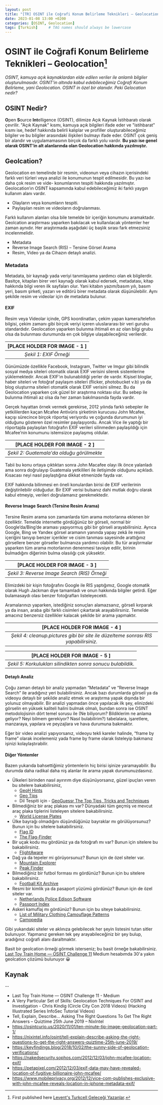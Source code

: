 ```yaml
---
layout: post
title: "[TR] OSINT ile Coğrafi Konum Belirleme Teknikleri – Geolocation - 2"
date: 2023-01-08 13:00 +0200
categories: [OSINT, Geolocation]
tags: [Turkish]     # TAG names should always be lowercase
---
```


# OSINT ile Coğrafi Konum Belirleme Teknikleri – Geolocation[^1]

*OSINT, kamuya açık kaynaklardan elde edilen veriler ile anlamlı bilgiler oluşturulmasıdır. OSINT’in altında kabul edebileceğimiz Coğrafi Konum Belirleme, yani Geolocation. OSINT in özel bir alanıdır. Peki Gelocation nedir?*

## OSINT Nedir?

**O**pen **S**ource **Int**elligence (OSINT), dilimize Açık Kaynak İstihbaratı olarak çevrilir. "Açık Kaynak" kısmı, kamuya açık bilgileri ifade eder ve "istihbarat" kısmı ise, hedef hakkında belirli kalıplar ve profiller oluşturabileceğimiz bilgiler ve bu bilgiler arasındaki ilişkileri bulmayı ifade eder. OSINT çok geniş bir alandır ve uygulamamasının birçok da farklı yolu vardır. **Bu yazı ise genel olarak OSINT’in alt alanlarında olan Geolocation hakkında yazılmıştır.**

## Geolcation?

Geolocation en temelinde bir resmin, videonun veya cihazın içerisindeki farklı veri türleri veya analizi ile konumunun tespit edilmesidir. Bu yazı ise daha çok resim ve vide- konumlarının tespiti hakkında yazılmıştır. Geolocation’ın OSINT kapsamında kabul edebileceğimiz iki farklı yaygın kullanım alanı vardır.

- Olayların veya konumların tespiti.
- Paylaşılan resim ve videoların doğrulanması.

Farklı kullanım alanları olsa bile temelde bir içeriğin konumunu aramaktadır. Geolcation araştırması yaparken bakılacak ve kullanılacak yöntemler her zaman aynıdır. Her araştırmada aşağıdaki üç başlık sırası fark etmezsiniz incelenmelidir.

- Metadata
- Reverse Image Search (RIS) – Tersine Görsel Arama
- Resim, Video ya da Cihazın detaylı analizi.

### Metadata

Metadata, bir kaynağı yada veriyi tanımlayama yardımcı olan ek bilgilerdir. Basitçe, kitapları birer veri kaynağı olarak kabul edersek, metadatası, kitap hakkında bilgi veren ilk sayfaları olur. Yani kitabın yazım/basım yılı, basım yeri, basım şirketi, yazarı ve editörü birer metadata olarak düşünülebilir. Aynı şekilde resim ve videolar için de metadata bulunur.

#### EXIF

Resim veya Videolar içinde, GPS koordinatları, çekim yapan kamera/telefon bilgisi, çekim zamanı gibi birçok veriyi içeren uluslararası bir veri gurubu standardıdır. Geolocation yaparken bulunma ihtimali en az olan bilgi grubu olsa da bulunması durumunda en çok bilgiye ulaşabileceğiniz verilerdir.

| [PLACE HOLDER FOR IMAGE - 1 ] |
|:--:|
| *Şekil 1: EXIF Örneği* |

Günümüzde özellikle Facebook, Instagram, Twitter ve Imgur gibi bilindik sosyal medya siteleri otomatik olarak EXIF verisini silerek sistemlerine yüklemektedir. Ancak EXIF’ın bulunabildiği yerler de vardır. Kişisel bloglar, haber siteleri ve fotoğraf paylaşım siteleri (flicker, photobucket v.b) ya da blog oluşturma siteleri otomatik olarak EXIF verisini silmez. Bu da Geolocation yaparken çok güzel bir araştırma noktası olur. Bu sebep ile bulunma ihtimali az olsa da her zaman bakılmasında fayda vardır. 

Gerçek hayattan örnek vermek gerekirse, 2012 yılında farklı sebepler ile yetkililerden kaçan Mcafee Antivüris şirketinin kurucusu John Mcafee, kaçışı sürecince birçok röportaj veriyordu ve çoğunda durumunun iyi olduğunu gösteren özel resimler paylaşıyordu. Ancak Vice ile yaptığı bir röportajda paylaşılan fotoğrafın EXIF verileri silinmeden paylaşıldığı için Mcafee’nin konumunu istemsizce paylaşmış oldular.

| [PLACE HOLDER FOR IMAGE - 2 ] |
|:--:|
| *Şekil 2: Guatemala'da olduğu görülmekte* |

Tabii bu konu ortaya çıktıktan sonra John Macafee olayı ilk önce yalanladı ama sonra doğrulayıp Guatemala yetkilileri ile iletişimde olduğunu açıkladı. Kısacası neyi nasıl paylaştığına dikkat etmenizde fayda var.

EXIF hakkında bilinmesi en öneli konulardan birisi de EXIF verilerinin değiştirilebilir olduğudur. Bir EXIF verisi bulsanız dahi mutlak doğru olarak kabul etmeyip, verileri doğrulamanız gerekmektedir. 

#### Reverse Image Search (Tersine Resim Arama)

Tersine Resim arama son zamanlarda tüm arama motorlarına eklenen bir özelliktir. Temelde internette gördüğünüz bir görseli, normal bir Google’da/Bing’de araması yapıyormuş gibi bir görseli arayabilirsiniz. Ayrıca Google, Bing ve Yandex görsel aramanın yanında yapay zekâ ile resim içeriğini tanıyıp benzer içerikler ve cisim tanıması sayesinde arattığınız görsellere benzer görseller bulmanıza yardımcı olabilir. Bu tür araştırmalar yaparken tüm arama motorlarının denenmesi tavsiye edilir, birinin bulmadığını diğerinin bulma olasılığı çok yüksektir.

| [PLACE HOLDER FOR IMAGE - 3 ] |
|:--:|
| *Şekil 3: Reverse Image Search (RIS) Örneği* |

Elimizdeki bir kişin fotoğrafını Google ile RIS yaptığımız, Google otomatik olarak Hugh Jackman diye tamamladı ve onun hakkında bilgiler getirdi. Eğer bulamasaydı olası benzer fotoğrafları listeleyecekti.

Aramalarınızı yaparken, istediğiniz sonuçları alamazsanız, görseli kırparak ya da insan, araba gibi farklı cisimleri çıkartarak arayabilirsiniz. Temelde amacınız benzersiz özellikler kalacak şekilde bir arama yapmaktır.

| [PLACE HOLDER FOR IMAGE - 4 ] |
|:--:|
| *Şekil 4: cleanup.pictures gibi bir site ile düzelteme sonrası RIS yapabilirsiniz.* |

| [PLACE HOLDER FOR IMAGE - 5 ] |
|:--:|
| *Şekil 5: Korkulukları silindikten sonra sonucu bulabildik.* |

#### Detaylı Analiz

Çoğu zaman detaylı bir analiz yapmadan “Metadata” ve “Reverse Image Search” ile aradığınız yeri bulabilirsiniz. Ancak bazı durumlarda görseli ya da videoyu detaylı bir şekilde analiz etmek ve araştırma yapak dışında bir yolunuz olmayabilir. Bir analizi yapmadan önce yapılacak ilk şey, elinizdeki görselin en yüksek kaliteli halini bulmak olmalı, bundan sonra ise OSINT metodolojisinin dört temel sorusu ile (Ne biliyorum? Bildiklerim ne anlama geliyor? Neyi bilmem gerekiyor? Nasıl bulabilirim?) tabelalara, işaretlere, manzaraya, yapılara ve peyzajlara ve hava durumuna bakmaktır.

Eğer bir video analizi yapıyorsanız, videoyu tekli kareler halinde, “frame by frame” olarak incelemeniz yada frame by frame olarak listeleyip bakmanız işinizi kolaylaştırabilir.

#### Diğer Yöntemler

Bazen yukarıda bahsettiğimiz yöntemlerin hiç birisi işinize yaramayabilir. Bu durumda daha radikal daha niş alanlar ile arama yapak durumunuzdasınız.

- Ülkeleri birinden nasıl ayırırım diye düşünüyorsanız, güzel ipuçları veren bu sitelere bakabilirsiniz,
  - [GeoH Hints](https://geohints.com/)
  - [Geo Tips](https://geotips.net/europe/)
  - Dil Tespiti için - [GeoGuessr The Top Tips, Tricks and Techniques](https://somerandomstuff1.wordpress.com/2019/02/08/geoguessr-the-top-tips-tricks-and-techniques/#languages)
- Bilmediğiniz bir araç plakası mı var? Dünyadaki tüm geçmiş ve mevcut araç plaka tiplerini listeleyen sitelere bakabilirsiniz.
  - [World License Plates](https://www.worldlicenseplates.com/)
- Ülke bayrağı olmadığını düşündüğünüz bayraklar mı görülüyorsunuz? Bunun için bu sitelere bakabilirsiniz.
  - [Flag ID](https://flagid.org/)
  - [The Flag-Finder](https://www.flaggenlexikon.de/flag-finder/index_dt.htm)
- Bir uçak kodu mu gördünüz ya da fotoğrafı mı var? Bunun için sitelere bu bakabilirsiniz.
  - [FlightAware](https://tr.flightaware.com/)
- Dağ ya da tepeler mi görüyorsunuz? Bunun için de özel siteler var.
  - [Mountain Explorer](https://peakvisor.com/)
  - [Peak Finder](https://www.peakfinder.com/)
- Bilmediğiniz bir futbol forması mı gördünüz? Bunun için bu sitelere bakabilirsiniz.
  - [Football Kit Archive](https://www.footballkitarchive.com/)
- Resmi bir kimlik ya da pasaport yüzümü gördünüz? Bunun için de özel siteler var.
  - [Netherlands Police Edison Software](https://www.edisontd.nl/)
  - [Passport Index](https://www.passportindex.org/)
- Askeri kamuflaj mı gördünüz? Bunun için bu siteye bakabilirsiniz.
  - [List of Military Clothing Camouflage Patterns](https://military-history.fandom.com/wiki/List_of_military_clothing_camouflage_patterns)
  - [Camopedia](https://www.camopedia.org/index.php/Main_Page)

Gibi yukarıdaki siteler ve aklınıza gelebilecek her şeyin listesini tutan sitler bulunuyor. Yapmanız gereken tek şey arayabileceğiniz bir şey bulup, aradığınız coğrafi alanı daraltmaktır.

Basit bir geolcation örneği görmek isterseniz; bu basit örneğe bakabilirsiniz. [Last Toy Train Home — OSINT Challenge 11](https://medium.com/@leventd/quiztime-random-osint-challenge-11-abc5ea122597) Medium hesabımda 30'a yakın geolcation çözümü bulunuyor 😀

## Kaynak

[^1]: First published here [Levent's Turkcell Geleceği Yazanlar](https://gelecegiyazanlar.turkcell.com.tr/blog/osint-ile-cografi-konum-belirleme-teknikleri-geolocation-2).

--

- Last Toy Train Home — OSINT Challenge 11 - Medium 
- A Very Particular Set of Skills: Geolocation Techniques For OSINT and Investigation - Chris Kindig (Circle City Con 2018 Videos) (Hacking Illustrated Series InfoSec Tutorial Videos)
- Tell, Explain, Describe… Asking The Right Questions To Get The Right Answers – Quiztime 25th June 2019 – NixIntel
- https://osintcurio.us/2020/11/01/ten-minute-tip-image-geolocation-part-1/
- https://nixintel.info/osint/tell-explain-describe-asking-the-right-questions-to-get-the-right-answers-quiztime-25th-june-2019/
- https://keyfindings.blog/2018/10/02/the-sunny-side-of-geolocation-verifications/
- https://nakedsecurity.sophos.com/2012/12/03/john-mcafee-location-exif/
- https://petapixel.com/2012/12/03/exif-data-may-have-revealed-location-of-fugitive-billionaire-john-mcafee/
- https://www.mobileprivacy.org/2012/12/vice-com-publishes-exclusive-with-john-mcafee-reveals-location-in-iphone-metadata-exif/
